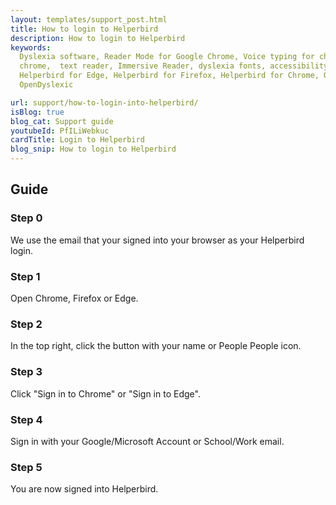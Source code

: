 ```yaml
---
layout: templates/support_post.html
title: How to login to Helperbird
description: How to login to Helperbird
keywords:
  Dyslexia software, Reader Mode for Google Chrome, Voice typing for chrome, Text to speech for
  chrome,  text reader, Immersive Reader, dyslexia fonts, accessibility software, dyslexia software,
  Helperbird for Edge, Helperbird for Firefox, Helperbird for Chrome, Opendyslexic for Chrome,
  OpenDyslexic

url: support/how-to-login-into-helperbird/
isBlog: true
blog_cat: Support guide
youtubeId: PfILiWebkuc
cardTitle: Login to Helperbird
blog_snip: How to login to Helperbird
---
```


## Guide

### Step 0

We use the email that your signed into your browser as your Helperbird login.

### Step 1

Open Chrome, Firefox or Edge.

### Step 2

In the top right, click the button with your name or People People icon.

### Step 3

Click "Sign in to Chrome" or "Sign in to Edge".

### Step 4

Sign in with your Google/Microsoft Account or School/Work email.

### Step 5

You are now signed into Helperbird.

